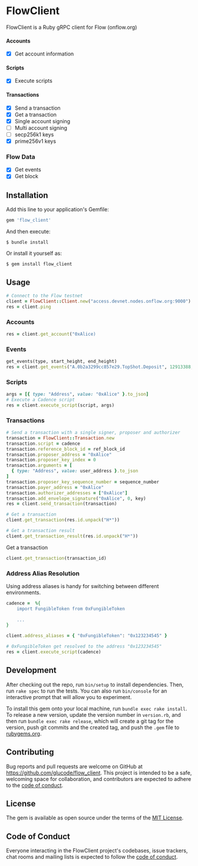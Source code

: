 # FlowClient

FlowClient is a Ruby gRPC client for Flow (onflow.org)

#### Accounts
- [x] Get account information

#### Scripts
- [x] Execute scripts

#### Transactions
- [x] Send a transaction
- [x] Get a transaction
- [x] Single account signing
- [ ] Multi account signing
- [ ] secp256k1 keys
- [x] prime256v1 keys

### Flow Data
- [x] Get events
- [x] Get block

## Installation

Add this line to your application's Gemfile:

```ruby
gem 'flow_client'
```

And then execute:

    $ bundle install

Or install it yourself as:

    $ gem install flow_client

## Usage

```ruby
# Connect to the Flow testnet
client = FlowClient::Client.new("access.devnet.nodes.onflow.org:9000")
res = client.ping
```
### Accounts

```ruby
res = client.get_account("0xAlice)
```

### Events

```ruby
get_events(type, start_height, end_height)
res = client.get_events("A.0b2a3299cc857e29.TopShot.Deposit", 12913388, 12913389)
```

### Scripts

```ruby
args = [{ type: "Address", value: "0xAlice" }.to_json]
# Execute a Cadence script
res = client.execute_script(script, args)
```

### Transactions

```ruby
# Send a transaction with a single signer, proposer and authorizer
transaction = FlowClient::Transaction.new
transaction.script = cadence
transaction.reference_block_id = ref_block_id
transaction.proposer_address = "0xAlice"
transaction.proposer_key_index = 0
transaction.arguments = [
  { type: "Address", value: user_address }.to_json
]
transaction.proposer_key_sequence_number = sequence_number
transaction.payer_address = "0xAlice"
transaction.authorizer_addresses = ["0xAlice"]
transaction.add_envelope_signature("0xAlice", 0, key)
res = client.send_transaction(transaction)

# Get a transaction
client.get_transaction(res.id.unpack("H*"))

# Get a transaction result
client.get_transaction_result(res.id.unpack("H*"))
```

Get a transaction

```ruby
client.get_transaction(transaction_id)
```

### Address Alias Resolution

Using address aliases is handy for switching between different environments.

```ruby
cadence =  %{
    import FungibleToken from 0xFungibleToken
    
    ...
}

client.address_aliases = { "0xFungibleToken": "0x123234545" }

# 0xFungibleToken get resolved to the address "0x123234545"
res = client.execute_script(cadence)
```

## Development

After checking out the repo, run `bin/setup` to install dependencies. Then, run `rake spec` to run the tests. You can also run `bin/console` for an interactive prompt that will allow you to experiment.

To install this gem onto your local machine, run `bundle exec rake install`. To release a new version, update the version number in `version.rb`, and then run `bundle exec rake release`, which will create a git tag for the version, push git commits and the created tag, and push the `.gem` file to [rubygems.org](https://rubygems.org).

## Contributing

Bug reports and pull requests are welcome on GitHub at https://github.com/glucode/flow_client. This project is intended to be a safe, welcoming space for collaboration, and contributors are expected to adhere to the [code of conduct](https://github.com/[USERNAME]/flow_client/blob/master/CODE_OF_CONDUCT.md).

## License

The gem is available as open source under the terms of the [MIT License](https://opensource.org/licenses/MIT).

## Code of Conduct

Everyone interacting in the FlowClient project's codebases, issue trackers, chat rooms and mailing lists is expected to follow the [code of conduct](https://github.com/[USERNAME]/flow_client/blob/master/CODE_OF_CONDUCT.md).
